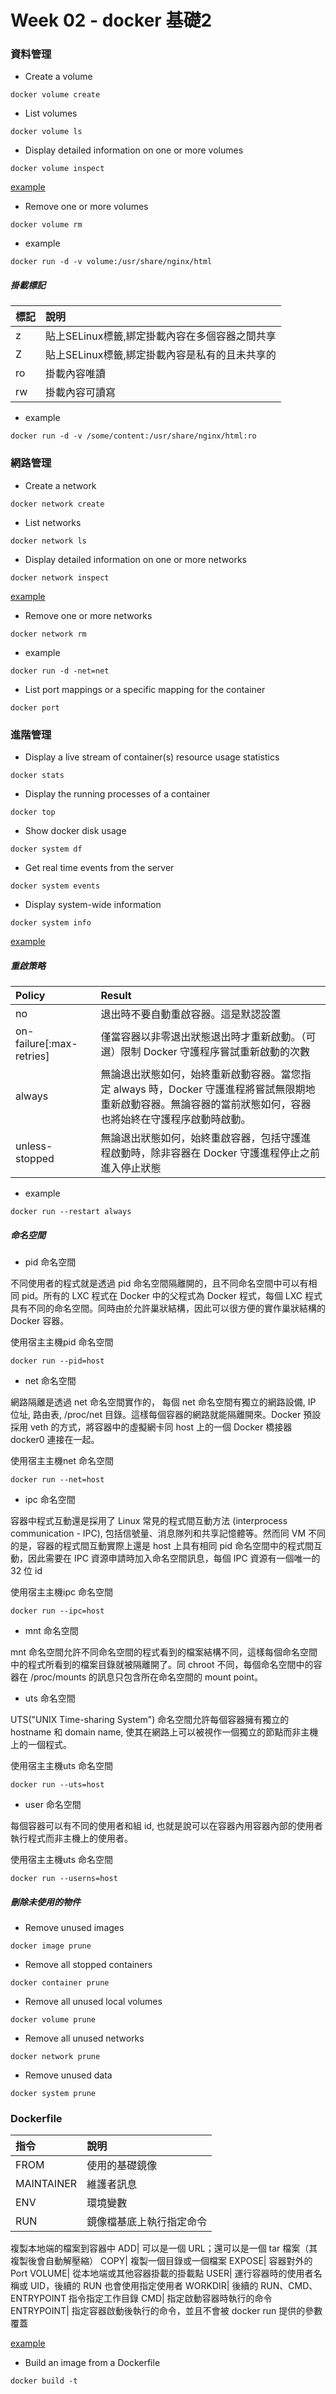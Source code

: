 # Week 02 - docker 基礎2

### 資料管理

- Create a volume

```
docker volume create
```

- List volumes

```
docker volume ls
```

- Display detailed information on one or more volumes

```
docker volume inspect
```

[example](volume_metadata.json)

- Remove one or more volumes

```
docker volume rm
```

- example

```
docker run -d -v volume:/usr/share/nginx/html
```

##### 掛載標記

標記 | 說明
:---|:---
z| 貼上SELinux標籤,綁定掛載內容在多個容器之間共享
Z| 貼上SELinux標籤,綁定掛載內容是私有的且未共享的
ro| 掛載內容唯讀
rw| 掛載內容可讀寫

- example

```
docker run -d -v /some/content:/usr/share/nginx/html:ro
```

### 網路管理

- Create a network

```
docker network create
```

- List networks

```
docker network ls
```

- Display detailed information on one or more networks

```
docker network inspect
```

[example](network_metadata.json)

- Remove one or more networks

```
docker network rm
```

- example

```
docker run -d -net=net
```

- List port mappings or a specific mapping for the container

```
docker port
```

### 進階管理

- Display a live stream of container(s) resource usage statistics

```
docker stats
```

- Display the running processes of a container

```
docker top
```

- Show docker disk usage

```
docker system df
```

- Get real time events from the server

```
docker system events
```

- Display system-wide information

```
docker system info
```

[example](docker_info.txt)

##### 重啟策略

Policy	|Result
:---|:---
no	|退出時不要自動重啟容器。這是默認設置
on-failure[:max-retries]	|僅當容器以非零退出狀態退出時才重新啟動。（可選）限制 Docker 守護程序嘗試重新啟動的次數
always	|無論退出狀態如何，始終重新啟動容器。當您指定 always 時，Docker 守護進程將嘗試無限期地重新啟動容器。無論容器的當前狀態如何，容器也將始終在守護程序啟動時啟動。
unless-stopped	|無論退出狀態如何，始終重啟容器，包括守護進程啟動時，除非容器在 Docker 守護進程停止之前進入停止狀態

- example

```
docker run --restart always
```

##### 命名空間

- pid 命名空間

不同使用者的程式就是透過 pid 命名空間隔離開的，且不同命名空間中可以有相同 pid。所有的 LXC 程式在 Docker 中的父程式為 Docker 程式，每個 LXC 程式具有不同的命名空間。同時由於允許巢狀結構，因此可以很方便的實作巢狀結構的 Docker 容器。

使用宿主主機pid 命名空間

```
docker run --pid=host
```

- net 命名空間

網路隔離是透過 net 命名空間實作的， 每個 net 命名空間有獨立的網路設備, IP 位址, 路由表, /proc/net 目錄。這樣每個容器的網路就能隔離開來。Docker 預設採用 veth 的方式，將容器中的虛擬網卡同 host 上的一個 Docker 橋接器 docker0 連接在一起。

使用宿主主機net 命名空間

```
docker run --net=host
```

- ipc 命名空間

容器中程式互動還是採用了 Linux 常見的程式間互動方法 (interprocess communication - IPC), 包括信號量、消息隊列和共享記憶體等。然而同 VM 不同的是，容器的程式間互動實際上還是 host 上具有相同 pid 命名空間中的程式間互動，因此需要在 IPC 資源申請時加入命名空間訊息，每個 IPC 資源有一個唯一的 32 位 id

使用宿主主機ipc 命名空間

```
docker run --ipc=host
```

- mnt 命名空間

mnt 命名空間允許不同命名空間的程式看到的檔案結構不同，這樣每個命名空間 中的程式所看到的檔案目錄就被隔離開了。同 chroot 不同，每個命名空間中的容器在 /proc/mounts 的訊息只包含所在命名空間的 mount point。

- uts 命名空間

UTS("UNIX Time-sharing System") 命名空間允許每個容器擁有獨立的 hostname 和 domain name, 使其在網路上可以被視作一個獨立的節點而非主機上的一個程式。

使用宿主主機uts 命名空間

```
docker run --uts=host
```

- user 命名空間

每個容器可以有不同的使用者和組 id, 也就是說可以在容器內用容器內部的使用者執行程式而非主機上的使用者。

使用宿主主機uts 命名空間

```
docker run --userns=host
```

##### 刪除未使用的物件

- Remove unused images

```
docker image prune
```

- Remove all stopped containers

```
docker container prune
```

- Remove all unused local volumes

```
docker volume prune
```

- Remove all unused networks

```
docker network prune
```

- Remove unused data

```
docker system prune
```

### Dockerfile

指令 |說明
:---|:---
FROM| 使用的基礎鏡像
MAINTAINER| 維護者訊息
ENV| 環境變數
RUN| 鏡像檔基底上執行指定命令
複製本地端的檔案到容器中
ADD| 可以是一個 URL；還可以是一個 tar 檔案（其複製後會自動解壓縮）
COPY| 複製一個目錄或一個檔案
EXPOSE| 容器對外的Port
VOLUME| 從本地端或其他容器掛載的掛載點
USER| 運行容器時的使用者名稱或 UID，後續的 RUN 也會使用指定使用者
WORKDIR| 後續的 RUN、CMD、ENTRYPOINT 指令指定工作目錄
CMD|  指定啟動容器時執行的命令
ENTRYPOINT| 指定容器啟動後執行的命令，並且不會被 docker run 提供的參數覆蓋

[example](Dockerfile)


- Build an image from a Dockerfile

```
docker build -t
```